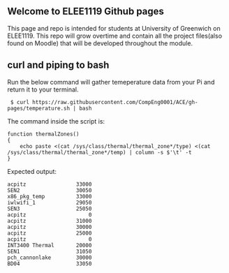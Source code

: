## Welcome to ELEE1119 Github pages

This page and repo is intended for students at University of Greenwich on ELEE1119. This repo will grow overtime and contain all the project files(also found on Moodle) that will be developed throughout the module.  

## curl and piping to bash

Run the below command will gather temeperature data from your Pi and return it to your terminal.


```
 $ curl https://raw.githubusercontent.com/CompEng0001/ACE/gh-pages/temperature.sh | bash
```

The command inside the script is:

```
function thermalZones()
{
    echo paste <(cat /sys/class/thermal/thermal_zone*/type) <(cat /sys/class/thermal/thermal_zone*/temp) | column -s $'\t' -t
}

```

Expected output:

```
acpitz                33000
SEN2                  30050
x86_pkg_temp          33000
iwlwifi_1             29050
SEN3                  25050
acpitz                    0
acpitz                31000
acpitz                30000
acpitz                25000
acpitz                    0
INT3400 Thermal       20000
SEN1                  31050
pch_cannonlake        30000
BD04                  33050
```


